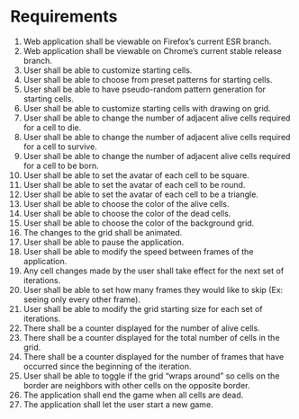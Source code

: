 # Requirements
1. Web application shall be viewable on Firefox’s current ESR branch.
1. Web application shall be viewable on Chrome’s current stable release branch.
1. User shall be able to customize starting cells.
1. User shall be able to choose from preset patterns for starting cells.
1. User shall be able to have pseudo-random pattern generation for starting cells.
1. User shall be able to customize starting cells with drawing on grid.
1. User shall be able to change the number of adjacent alive cells required for a cell to die.
1. User shall be able to change the number of adjacent alive cells required for a cell to survive.
1. User shall be able to change the number of adjacent alive cells required for a cell to be born.
1. User shall be able to set the avatar of each cell to be square.
1. User shall be able to set the avatar of each cell to be round.
1. User shall be able to set the avatar of each cell to be a triangle.
1. User shall be able to choose the color of the alive cells.
1. User shall be able to choose the color of the dead cells.
1. User shall be able to choose the color of the background grid.
1. The changes to the grid shall be animated.
1. User shall be able to pause the application.
1. User shall be able to modify the speed between frames of the application.
1. Any cell changes made by the user shall take effect for the next set of iterations.
1. User shall be able to set how many frames they would like to skip (Ex: seeing only every other frame). 
1. User shall be able to modify the grid starting size for each set of iterations.
1. There shall be a counter displayed for the number of alive cells.
1. There shall be a counter displayed for the total number of cells in the grid.
1. There shall be a counter displayed for the number of frames that have occurred since the beginning of the iteration.
1. User shall be able to toggle if the grid “wraps around” so cells on the border are neighbors with other cells on the opposite border.
1. The application shall end the game when all cells are dead.
1. The application shall let the user start a new game.

